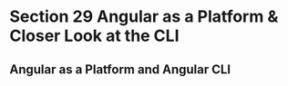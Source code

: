 # Section 29 Angular as a Platform & Closer Look at the CLI

## Angular as a Platform and Angular CLI
